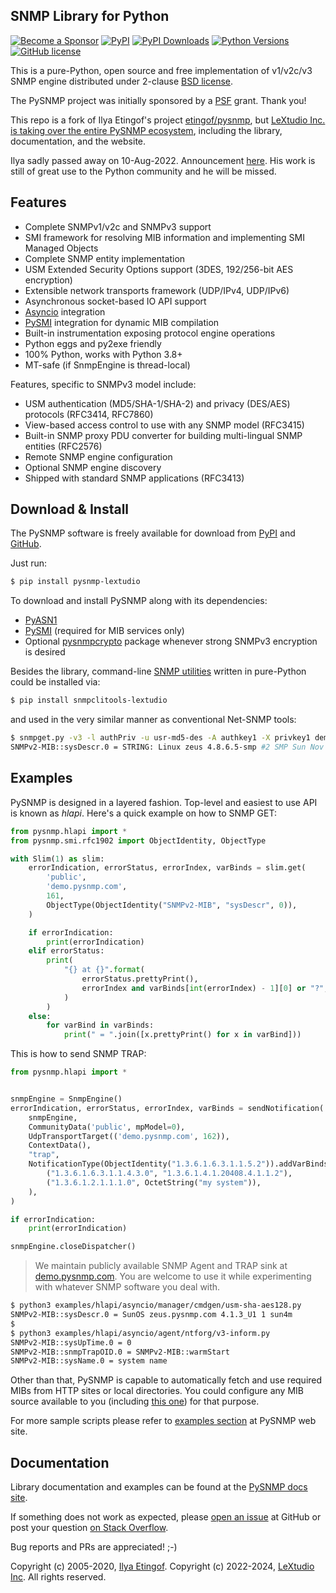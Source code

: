 
SNMP Library for Python
-----------------------

[![Become a Sponsor](https://img.shields.io/badge/Become%20a%20Sponsor-lextudio-orange.svg?style=for-readme)](https://github.com/sponsors/lextudio)
[![PyPI](https://img.shields.io/pypi/v/pysnmp-lextudio.svg)](https://pypi.python.org/pypi/pysnmp-lextudio)
[![PyPI Downloads](https://img.shields.io/pypi/dd/pysnmp-lextudio)](https://pypi.python.org/pypi/pysnmp-lextudio/)
[![Python Versions](https://img.shields.io/pypi/pyversions/pysnmp-lextudio.svg)](https://pypi.python.org/pypi/pysnmp-lextudio/)
[![GitHub license](https://img.shields.io/badge/license-BSD-blue.svg)](https://raw.githubusercontent.com/lextudio/pysnmp/master/LICENSE.rst)

This is a pure-Python, open source and free implementation of v1/v2c/v3
SNMP engine distributed under 2-clause [BSD license](https://www.pysnmp.com/pysnmp/license.html).

The PySNMP project was initially sponsored by a [PSF](http://www.python.org/psf/) grant.
Thank you!

This repo is a fork of Ilya Etingof's project [etingof/pysnmp](https://github.com/etingof/pysnmp), but [LeXtudio Inc. is taking over the entire PySNMP ecosystem](https://github.com/etingof/pysnmp/issues/429), including the library, documentation, and the website.

Ilya sadly passed away on 10-Aug-2022. Announcement [here](https://lists.openstack.org/pipermail/openstack-discuss/2022-August/030062.html).  His work is still of great use to the Python community and he will be missed.

Features
--------

* Complete SNMPv1/v2c and SNMPv3 support
* SMI framework for resolving MIB information and implementing SMI
  Managed Objects
* Complete SNMP entity implementation
* USM Extended Security Options support (3DES, 192/256-bit AES encryption)
* Extensible network transports framework (UDP/IPv4, UDP/IPv6)
* Asynchronous socket-based IO API support
* [Asyncio](https://docs.python.org/3/library/asyncio.html) integration
* [PySMI](https://www.pysnmp.com/pysmi/) integration for dynamic MIB compilation
* Built-in instrumentation exposing protocol engine operations
* Python eggs and py2exe friendly
* 100% Python, works with Python 3.8+
* MT-safe (if SnmpEngine is thread-local)

Features, specific to SNMPv3 model include:

* USM authentication (MD5/SHA-1/SHA-2) and privacy (DES/AES) protocols (RFC3414, RFC7860)
* View-based access control to use with any SNMP model (RFC3415)
* Built-in SNMP proxy PDU converter for building multi-lingual
  SNMP entities (RFC2576)
* Remote SNMP engine configuration
* Optional SNMP engine discovery
* Shipped with standard SNMP applications (RFC3413)

Download & Install
------------------

The PySNMP software is freely available for download from [PyPI](https://pypi.python.org/pypi/pysnmp-lextudio)
and [GitHub](https://github.com/lextudio/pysnmp.git).

Just run:

```bash
$ pip install pysnmp-lextudio
```

To download and install PySNMP along with its dependencies:

<!-- Need to find an alternate location for the links to pysnmp.com -->
* [PyASN1](https://pyasn1.readthedocs.io)
* [PySMI](https://www.pysnmp.com/pysmi/) (required for MIB services only)
* Optional [pysnmpcrypto](https://github.com/etingof/pysnmpcrypto) package
  whenever strong SNMPv3 encryption is desired

Besides the library, command-line [SNMP utilities](https://github.com/lextudio/snmpclitools)
written in pure-Python could be installed via:

```bash
$ pip install snmpclitools-lextudio
```

and used in the very similar manner as conventional Net-SNMP tools:

```bash
$ snmpget.py -v3 -l authPriv -u usr-md5-des -A authkey1 -X privkey1 demo.pysnmp.com sysDescr.0
SNMPv2-MIB::sysDescr.0 = STRING: Linux zeus 4.8.6.5-smp #2 SMP Sun Nov 13 14:58:11 CDT 2016 i686
```

Examples
--------

PySNMP is designed in a layered fashion. Top-level and easiest to use API is known as
*hlapi*. Here's a quick example on how to SNMP GET:

```python
from pysnmp.hlapi import *
from pysnmp.smi.rfc1902 import ObjectIdentity, ObjectType

with Slim(1) as slim:
    errorIndication, errorStatus, errorIndex, varBinds = slim.get(
        'public',
        'demo.pysnmp.com',
        161,
        ObjectType(ObjectIdentity("SNMPv2-MIB", "sysDescr", 0)),
    )

    if errorIndication:
        print(errorIndication)
    elif errorStatus:
        print(
            "{} at {}".format(
                errorStatus.prettyPrint(),
                errorIndex and varBinds[int(errorIndex) - 1][0] or "?",
            )
        )
    else:
        for varBind in varBinds:
            print(" = ".join([x.prettyPrint() for x in varBind]))
```

This is how to send SNMP TRAP:

```python
from pysnmp.hlapi import *


snmpEngine = SnmpEngine()
errorIndication, errorStatus, errorIndex, varBinds = sendNotification(
    snmpEngine,
    CommunityData('public', mpModel=0),
    UdpTransportTarget(('demo.pysnmp.com', 162)),
    ContextData(),
    "trap",
    NotificationType(ObjectIdentity("1.3.6.1.6.3.1.1.5.2")).addVarBinds(
        ("1.3.6.1.6.3.1.1.4.3.0", "1.3.6.1.4.1.20408.4.1.1.2"),
        ("1.3.6.1.2.1.1.1.0", OctetString("my system")),
    ),
)

if errorIndication:
    print(errorIndication)

snmpEngine.closeDispatcher()
```

> We maintain publicly available SNMP Agent and TRAP sink at
> [demo.pysnmp.com](https://www.pysnmp.com/snmp-simulation-service). You are
> welcome to use it while experimenting with whatever SNMP software you deal with.

```bash
$ python3 examples/hlapi/asyncio/manager/cmdgen/usm-sha-aes128.py
SNMPv2-MIB::sysDescr.0 = SunOS zeus.pysnmp.com 4.1.3_U1 1 sun4m
$
$ python3 examples/hlapi/asyncio/agent/ntforg/v3-inform.py
SNMPv2-MIB::sysUpTime.0 = 0
SNMPv2-MIB::snmpTrapOID.0 = SNMPv2-MIB::warmStart
SNMPv2-MIB::sysName.0 = system name
```

Other than that, PySNMP is capable to automatically fetch and use required MIBs from HTTP sites
or local directories. You could configure any MIB source available to you (including
[this one](https://mibs.pysnmp.com)) for that purpose.

For more sample scripts please refer to [examples section](https://www.pysnmp.com/pysnmp/examples/index.html#high-level-snmp)
at PySNMP web site.

Documentation
-------------

Library documentation and examples can be found at the [PySNMP docs site](https://www.pysnmp.com/pysnmp/).

If something does not work as expected, please
[open an issue](https://github.com/lextudio/pysnmp/issues) at GitHub or
post your question [on Stack Overflow](http://stackoverflow.com/questions/ask).

Bug reports and PRs are appreciated! ;-)

Copyright (c) 2005-2020, [Ilya Etingof](https://lists.openstack.org/pipermail/openstack-discuss/2022-August/030062.html).
Copyright (c) 2022-2024, [LeXtudio Inc](mailto:support@lextudio.com).
All rights reserved.
